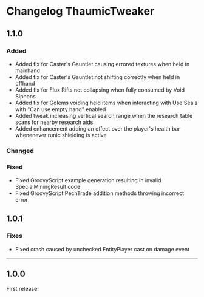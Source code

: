 # Changelog ThaumicTweaker
## 1.1.0
### Added
- Added fix for Caster's Gauntlet causing errored textures when held in mainhand
- Added fix for Caster's Gauntlet not shifting correctly when held in offhand
- Added fix for Flux Rifts not collapsing when fully consumed by Void Siphons
- Added fix for Golems voiding held items when interacting with Use Seals with "Can use empty hand" enabled
- Added tweak increasing vertical search range when the research table scans for nearby research aids
- Added enhancement adding an effect over the player's health bar whenenever runic shielding is active

### Changed
### Fixed
- Fixed GroovyScript example generation resulting in invalid SpecialMiningResult code
- Fixed GroovyScript PechTrade addition methods throwing incorrect error

## 1.0.1
### Fixes
- Fixed crash caused by unchecked EntityPlayer cast on damage event

---

## 1.0.0
First release!
